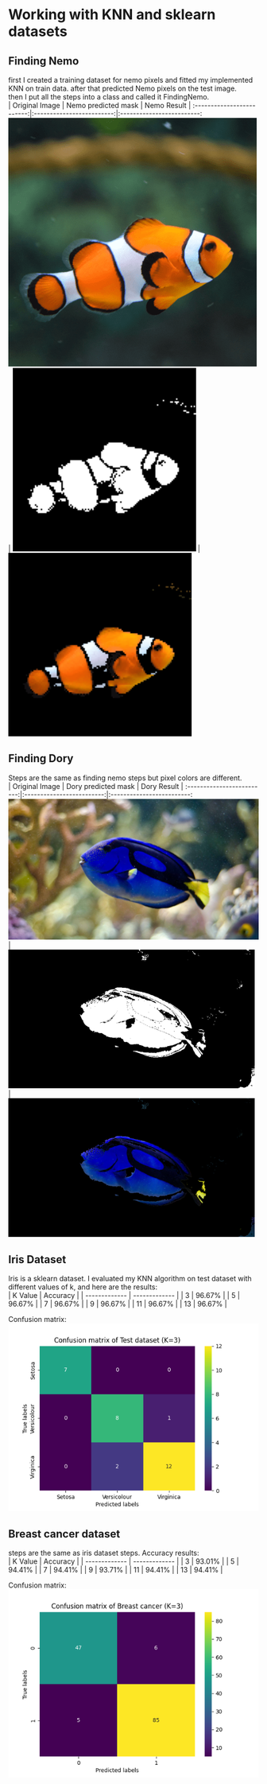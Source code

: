 # Working with KNN and sklearn datasets
## Finding Nemo
first I created a training dataset for nemo pixels and fitted my implemented KNN on train data. after that predicted Nemo pixels on the test image. <br>
then I put all the steps into a class and called it FindingNemo.<br>
| Original Image | Nemo predicted mask             |  Nemo Result |
:-------------------------:|:-------------------------:|:-------------------------:
![nemo original](https://github.com/Mahdi1Taheri/Py_MachineLearning/blob/main/Assignment43/input/dashe_nemo2.png) | ![nemo mask](https://github.com/Mahdi1Taheri/Py_MachineLearning/blob/main/Assignment43/output/nemo_predicted_mask.png) | ![nemo result](https://github.com/Mahdi1Taheri/Py_MachineLearning/blob/main/Assignment43/output/nemo_predicted_res.png)

## Finding Dory
Steps are the same as finding nemo steps but pixel colors are different.<br>
| Original Image | Dory predicted mask             |  Dory Result |
:-------------------------:|:-------------------------:|:-------------------------:
![dory original](https://github.com/Mahdi1Taheri/Py_MachineLearning/blob/main/Assignment43/input/blue_tang1.jpg) | ![dory mask](https://github.com/Mahdi1Taheri/Py_MachineLearning/blob/main/Assignment43/output/dory_mask.png) | ![dory result](https://github.com/Mahdi1Taheri/Py_MachineLearning/blob/main/Assignment43/output/dory_result.png)
 ## Iris Dataset
 Iris is a sklearn dataset. I evaluated my KNN algorithm on test dataset with different values of k, and here are the results:<br>
| K Value | Accuracy |
| ------------- | ------------- |
| 3  | 96.67% |
| 5  | 96.67%  |
| 7  | 96.67%  |
| 9  | 96.67%  |
| 11 | 96.67%  |
| 13  | 96.67%  |

Confusion matrix:<br>
![](https://github.com/Mahdi1Taheri/Py_MachineLearning/blob/main/Assignment43/output/confusion_matrix_iris.png)

## Breast cancer dataset
steps are the same as iris dataset steps.
Accuracy results:<br>
| K Value | Accuracy |
| ------------- | ------------- |
| 3  | 93.01% |
| 5  | 94.41%  |
| 7  | 94.41%  |
| 9  | 93.71%  |
| 11 | 94.41%  |
| 13  | 94.41% |

Confusion matrix:<br>
![cm breast cancer](https://github.com/Mahdi1Taheri/Py_MachineLearning/blob/main/Assignment43/output/cm_breast_cancer.png)








